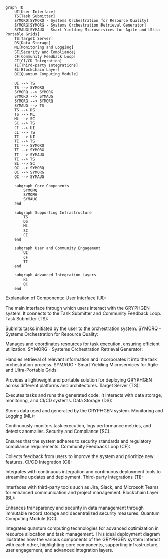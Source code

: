 ```mermaid
graph TD
    UI[User Interface]
    TS[Task Submitter]
    SYMORQ[SYMORQ - Systems Orchestration for Resource Quality]
    SYMORG[SYMORG - Systems Orchestration Retrieval Generator]
    SYMAUG[SYMAUG - Smart Yielding Microservices for Agile and Ultra-Portable Grids]
    TS[Target Server]
    DS[Data Storage]
    ML[Monitoring and Logging]
    SC[Security and Compliance]
    CF[Community Feedback Loop]
    CI[CI/CD Integration]
    TI[Third-party Integrations]
    BL[Blockchain Layer]
    QC[Quantum Computing Module]

    UI --> TS
    TS --> SYMORQ
    SYMORQ --> SYMORG
    SYMORQ --> SYMAUG
    SYMORG --> SYMORQ
    SYMAUG --> TS
    TS --> DS
    TS --> ML
    ML --> SC
    SC --> TS
    CF --> UI
    CI --> TS
    TI --> UI
    TI --> TS
    TI --> SYMORQ
    TI --> SYMORG
    TI --> SYMAUG
    TI --> TS
    BL --> SC
    QC --> SYMORQ
    QC --> SYMORG
    QC --> SYMAUG

    subgraph Core Components
        SYMORQ
        SYMORG
        SYMAUG
    end

    subgraph Supporting Infrastructure
        TS
        DS
        ML
        SC
        CI
    end

    subgraph User and Community Engagement
        UI
        CF
        TI
    end

    subgraph Advanced Integration Layers
        BL
        QC
    end
```

Explanation of Components:
User Interface (UI):

The main interface through which users interact with the GRYPHGEN system. It connects to the Task Submitter and Community Feedback Loop.
Task Submitter (TS):

Submits tasks initiated by the user to the orchestration system.
SYMORQ - Systems Orchestration for Resource Quality:

Manages and coordinates resources for task execution, ensuring efficient utilization.
SYMORG - Systems Orchestration Retrieval Generator:

Handles retrieval of relevant information and incorporates it into the task orchestration process.
SYMAUG - Smart Yielding Microservices for Agile and Ultra-Portable Grids:

Provides a lightweight and portable solution for deploying GRYPHGEN across different platforms and architectures.
Target Server (TS):

Executes tasks and runs the generated code. It interacts with data storage, monitoring, and CI/CD systems.
Data Storage (DS):

Stores data used and generated by the GRYPHGEN system.
Monitoring and Logging (ML):

Continuously monitors task execution, logs performance metrics, and detects anomalies.
Security and Compliance (SC):

Ensures that the system adheres to security standards and regulatory compliance requirements.
Community Feedback Loop (CF):

Collects feedback from users to improve the system and prioritize new features.
CI/CD Integration (CI):

Integrates with continuous integration and continuous deployment tools to streamline updates and deployment.
Third-party Integrations (TI):

Interfaces with third-party tools such as Jira, Slack, and Microsoft Teams for enhanced communication and project management.
Blockchain Layer (BL):

Enhances transparency and security in data management through immutable record storage and decentralized security measures.
Quantum Computing Module (QC):

Integrates quantum computing technologies for advanced optimization in resource allocation and task management.
This ideal deployment diagram illustrates how the various components of the GRYPHGEN system interact with each other, highlighting core components, supporting infrastructure, user engagement, and advanced integration layers.
